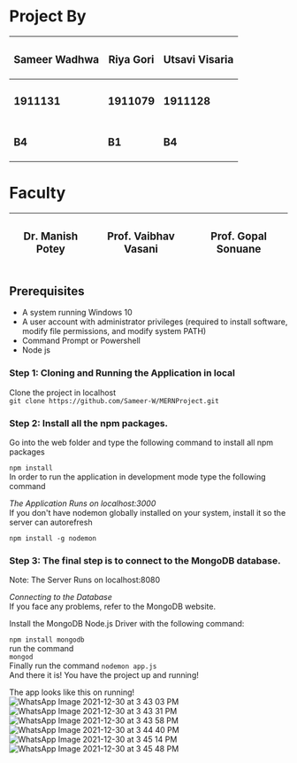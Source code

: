 
<h1>Project By</h1>

| <h3>Sameer Wadhwa</h3> | <h3>Riya Gori</h3>     | <h3>Utsavi Visaria</h3> |
| --------------------   | ---------------------- | ----------------------  |
| <h3>1911131 </h3>      | <h3>1911079</h3>       | <h3>1911128</h3>        |
| <h3>B4</h3>            | <h3>B1</h3>            | <h3>B4</h3>             |

<h1>Faculty</h1>

| <h3>Dr. Manish Potey</h3> | <h3>Prof. Vaibhav Vasani</h3> | <h3>Prof. Gopal Sonuane</h3> |
| ------------------------- | ----------------------------- | -----------------------------|

## Prerequisites

  -   A system running Windows 10
  -   A user account with administrator privileges (required to install software, modify file permissions, and modify system PATH)
  -   Command Prompt or Powershell
  -   Node js


### Step 1: Cloning and Running the Application in local<br/>
Clone the project in localhost<br/>
`git clone https://github.com/Sameer-W/MERNProject.git` <br/>
### Step 2: Install all the npm packages.
Go into the web folder and type the following command to install all npm packages<br/>

`npm install`<br/>
In order to run the application in development mode type the following command<br/>

*The Application Runs on localhost:3000<br/>*
If you don't have nodemon globally installed on your system, install it so the server can autorefresh<br/>

`npm install -g nodemon`<br/>
 ### Step 3: The final step is to connect to the MongoDB database.<br/>

Note: The Server Runs on localhost:8080<br/>

*Connecting to the Database*<br/>
If you face any problems, refer to the MongoDB website.<br/>

Install the MongoDB Node.js Driver with the following command:<br/>

`npm install mongodb` <br/>
run the command</br>
`mongod`<br/>
Finally run the command
`nodemon app.js`<br/>
And there it is! You have the project up and running!

The app looks like this on running!
![WhatsApp Image 2021-12-30 at 3 43 03 PM](https://user-images.githubusercontent.com/66380988/147742677-6f381585-68ac-4774-91be-fde068ab7b7c.jpeg)
![WhatsApp Image 2021-12-30 at 3 43 31 PM](https://user-images.githubusercontent.com/66380988/147742706-d511a5bf-f418-4ccc-bef9-8b5a19e9a2d2.jpeg)
![WhatsApp Image 2021-12-30 at 3 43 58 PM](https://user-images.githubusercontent.com/66380988/147742729-225535cd-c8ae-4809-913f-a9a8333aa9ea.jpeg)
![WhatsApp Image 2021-12-30 at 3 44 40 PM](https://user-images.githubusercontent.com/66380988/147742759-3bdc895a-9d7a-4a4c-85b2-15b64bdc6636.jpeg)
![WhatsApp Image 2021-12-30 at 3 45 14 PM](https://user-images.githubusercontent.com/66380988/147742792-99d5dba1-bbcf-45db-96ae-59ce3e859aa0.jpeg)
![WhatsApp Image 2021-12-30 at 3 45 48 PM](https://user-images.githubusercontent.com/66380988/147742816-49cff4e1-da45-4fba-9f06-03588e65f064.jpeg)






